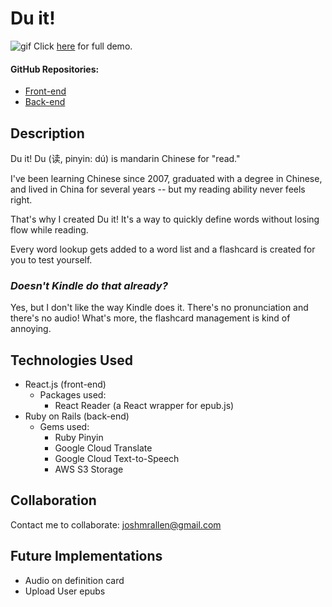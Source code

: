 # Du it!
![gif](./du-it.gif?raw=true)
Click [here](https://youtu.be/VHXAkeIC1_0) for full demo.

#### GitHub Repositories:
- [Front-end](https://github.com/joshmrallen/du-it-client)
- [Back-end](https://github.com/joshmrallen/du-it-backend)

## Description
Du it! Du (读, pinyin: dú) is mandarin Chinese for "read."

I've been learning Chinese since 2007, graduated with a degree in Chinese, and lived in China for several years -- but my reading ability never feels right.

That's why I created Du it! It's a way to quickly define words without losing flow while reading.

Every word lookup gets added to a word list and a flashcard is created for you to test yourself.

### _Doesn't Kindle do that already?_

Yes, but I don't like the way Kindle does it. There's no pronunciation and there's no audio! What's more, the flashcard management is kind of annoying.

## Technologies Used
- React.js (front-end)
    - Packages used:
        - React Reader (a React wrapper for epub.js)
- Ruby on Rails (back-end)
    - Gems used:
        - Ruby Pinyin
        - Google Cloud Translate
        - Google Cloud Text-to-Speech
        - AWS S3 Storage

## Collaboration
Contact me to collaborate: joshmrallen@gmail.com

## Future Implementations
 - Audio on definition card
 - Upload User epubs
